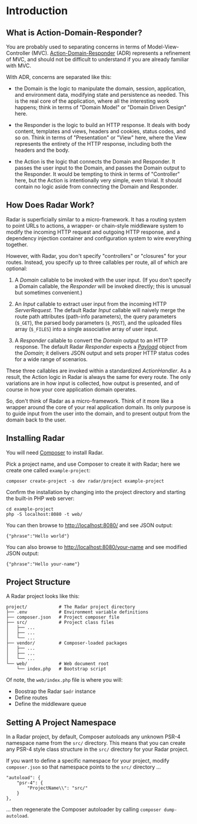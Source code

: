 # Introduction

## What is Action-Domain-Responder?

You are probably used to separating concerns in terms of Model-View-Controller
(MVC).  [Action-Domain-Responder](http://pmjones.io/adr) (ADR) represents a
refinement of MVC, and should not be difficult to understand if you are already
familiar with MVC.

With ADR, concerns are separated like this:

- the Domain is the logic to manipulate the domain, session, application, and
environment data, modifying state and persistence as needed. This is the real
core of the application, where all the interesting work happens; think in terms
of "Domain Model" or "Domain Driven Design" here.

- the Responder is the logic to build an HTTP response. It deals with body
content, templates and views, headers and cookies, status codes, and so on.
Think in terms of "Presentation" or "View" here, where the View represents the
entirety of the HTTP response, including both the headers and the body.

- the Action is the logic that connects the Domain and Responder. It passes the
user input to the Domain, and passes the Domain output to the Responder. It
would be tempting to think in terms of "Controller" here, but the Action is
intentionally very simple, even trivial. It should contain no logic aside from
connecting the Domain and Responder.

## How Does Radar Work?

Radar is superficially similar to a micro-framework. It has a routing system to
point URLs to actions, a wrapper- or chain-style middleware system to modify the
incoming HTTP request and outgoing HTTP response, and a dependency injection
container and configuration system to wire everything together.

However, with Radar, you don't specify "controllers" or "closures" for your
routes. Instead, you specify up to three callables per route, all of which are
optional:

1. A _Domain_ callable to be invoked with the user input. (If you don't specify
a Domain callable, the _Responder_ will be invoked directly; this is unusual but
sometimes convenient.)

2. An _Input_ callable to extract user input from the incoming HTTP
_ServerRequest_. The default Radar _Input_ callable will naively merge the
route path attributes (path-info parameters), the query parameters (`$_GET`),
the parsed body parameters (`$_POST`), and the uploaded files array (`$_FILES`)
into a single associative array of user input.

3. A _Responder_ callable to convert the _Domain_ output to an HTTP response.
The default Radar _Responder_ expects a
[_Payload_](https://github.com/auraphp/Aura.Payload) object from the _Domain_;
it delivers JSON output and sets proper HTTP status codes for a wide range of
scenarios.

These three callables are invoked within a standardized _ActionHandler_. As a
result, the Action logic in Radar is always the same for every route. The only
variations are in how input is collected, how output is presented, and of course
in how your core application domain operates.

So, don't think of Radar as a micro-framework. Think of it more like a wrapper
around the core of your real application domain. Its only purpose is to guide
input from the user into the domain, and to present output from the domain back
to the user.

## Installing Radar

You will need [Composer](https://getcomposer.org) to install Radar.

Pick a project name, and use Composer to create it with Radar; here we create
one called `example-project`:

    composer create-project -s dev radar/project example-project

Confirm the installation by changing into the project directory and starting the
built-in PHP web server:

    cd example-project
    php -S localhost:8080 -t web/

You can then browse to <http://localhost:8080/> and see JSON output:

    {"phrase":"Hello world"}

You can also browse to <http://localhost:8080/your-name> and see modified JSON output:

    {"phrase":"Hello your-name"}

## Project Structure

A Radar project looks like this:

    project/            # The Radar project directory
    ├── .env            # Environment variable definitions
    ├── composer.json   # Project composer file
    ├── src/            # Project class files
    │   ├── ...
    │   ├── ...
    │   └── ...
    ├── vendor/         # Composer-loaded packages
    │   ├── ...
    │   ├── ...
    │   └── ...
    └── web/            # Web document root
        └── index.php   # Bootstrap script


Of note, the `web/index.php` file is where you will:

- Boostrap the Radar `$adr` instance
- Define routes
- Define the middleware queue

## Setting A Project Namespace

In a Radar project, by default, Composer autoloads any unknown PSR-4 namespace
name from the `src/` directory. This means that you can create any PSR-4 style
class structure in the `src/` directory for your Radar project.

If you want to define a specific namespace for your project, modify
`composer.json` so that namespace points to the `src/` directory ...

    "autoload": {
        "psr-4": {
            "ProjectName\\": "src/"
        }
    },

... then regenerate the Composer autoloader by calling `composer dump-autoload`.
